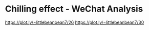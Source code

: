 # Chilling effect - WeChat Analysis

https://plot.ly/~littlebeanbean7/26
https://plot.ly/~littlebeanbean7/30
